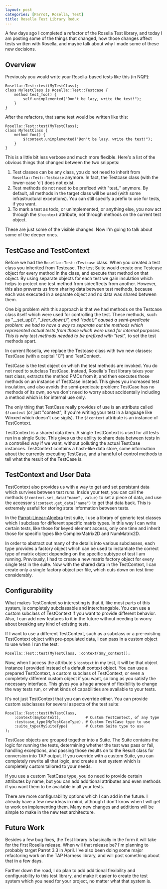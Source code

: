 ```yaml
---
layout: post
categories: [Parrot, Rosella, Test]
title: Rosella Test Library Redux
---
```


A few days ago I completed a refactor of the Rosella Test library, and today
I am posting some of the things that changed, how those changes affect tests
written with Rosella, and maybe talk about why I made some of these new
decisions.

## Overview

Previously you would write your Rosella-based tests like this (in NQP):

    Rosella::Test::test(MyTestClass);
    class MyTestClass is Rosella::Test::Testcase {
        method test_foo() {
            self.unimplemented("Don't be lazy, write the test!");
        }
    }

After the refactors, that same test would be written like this:

    Rosella::Test::test(MyTestClass);
    class MyTestClass {
        method foo() {
            $!context.unimplemented("Don't be lazy, write the test!");
        }
    }

This is a little bit less verbose and much more flexible. Here's a list of the
obvious things that changed between the two snippets:

1. Test classes can be any class, you do not need to inherit from
   `Rosella::Test::Testcase` anymore. In fact, the Testcase class (with the
   lower-case 'c') does not exist.
2. Test methods do not need to be prefixed with "test_" anymore. By default,
   all methods in the target class will be used (with some infrastructural
   exceptions). You can still specify a prefix to use for tests, if you want.
3. To mark a test as todo, or unimplemented, or anything else, you now act
   through the `$!context` attribute, not through methods on the current test
   object.

These are just some of the visible changes. Now I'm going to talk about some
of the deeper ones.

## TestCase and TestContext

Before we had the `Rosella::Test::Testcase` class. When you created a test
class you inherited from Testcase. The test Suite would create one Testcase
object for every method in the class, and execute that method on that object.
By using separate objects for each test we gain insulation which helps to
protect one test method from sideeffects from another. However, this also
prevents us from sharing data between test methods, because each was executed
in a separate object and no data was shared between them.

One big problem with this approach is that we had methods on the Testcase
class itself which were used for controlling the test. These methods, such as
"__set_up()", "__tear_down()", and "todo()" caused a semi-predicate problem:
we had to have a way to separate out the methods which represented actual
tests from those which were used for internal purposes. This is why test
methods needed to be prefixed with "test_", to set the test methods apart.

In current Rosella, we replace the Testcase class with two new classes:
TestCase (with a capital "C") and TestContext.

TestCase is the test object on which the test methods are invoked. You do not
need to subclass TestCase. Instead, Rosella's Test library takes your test
class, extracts the method PMCs from it, and then executes those methods on an
instance of TestCase instead. This gives you increased test insulation, and
also avoids the semi-predicate problem: TestCase has no methods of its own, so
we don't need to worry about accidentally including a method which is for
internal use only.

The only thing that TestCase really provides of use is an attribute called
`$!context` (or just "context", if you're writing your test in a language like
Winxed which doesn't use sigils). The `$!context` attribute is an instance of
TestContext.

TestContext is a shared data item. A single TestContext is used for all tests
run in a single Suite. This gives us the ability to share data between tests
in a controlled way if we want, without polluting the actual TestCase
instances. TestContext contains a hash-like data store, some information
about the currently executing TestCase, and a handful of control methods to
tell what the result of the TestCase is.

## TestContext and User Data

TestContext also provides us with a way to get and set persistant data which
survives between test runs. Inside your test, you can call the methods
`$!context.set_data("name", value)` to set a piece of data, and use the
accessor `$!context.get_data("name")` to get that data back. This is extremely
useful for storing state information between tests.

In the [Parrot-Linear-Algebra][pla] test suite, I use a library of generic
test classes which I subclass for different specific matrix types. In this way
I can write certain tests, like those for keyed element access, only one time
and inherit those for specific types like ComplexMatrix2D and NumMatrix2D.

[pla]: https://github.com/Whiteknight/parrot-linear-algebra

In order to abstract out many of the details into various subclasses, each
type provides a factory object which can be used to instantiate the correct
type of matrix object depending on the specific subtype of test I am running.
Previously, I had to create a new matrix factory object for every single test
in the suite. Now with the shared data in the TestContext, I can create only
a single factory object per file, which cuts down on test time considerably.

## Configurability

What makes TestContext so interesting is that it, like most parts of this
system, is completely subclassable and interchangable. You can use a custom
subclass of TestContext if you want to provide different behavior. Also, I
can add new features to it in the future without needing to worry about
breaking any kind of existing tests.

If I want to use a different TestContext, such as a subclass or a pre-existing
TestContext object with pre-populated data, I can pass in a custom object to
use when I run the test:

    Rosella::Test::test(MyTestClass, :context($my_context));

Now, when I access the attribute `$!context` in my test, it will be that
object instance I provided instead of a default context object. You can use
a prepared TestContext, a custom subclass of TestContext, or even a completely
different custom object if you want, so long as you satisfy the necessary
interface. This gives you a huge amount of flexibility to change the way
tests run, or what kinds of capabilities are available to your tests.

It's not just TestContext that you can override either. You can provide custom
subclasses for several aspects of the test suite:

    Rosella::Test::test(MyTestClass,
        :context($myContext),           # Custom TestContext, of any type
        :testcase_type(MyTestCaseType), # Custom TestCase type to use
        :suite_type(MySuiteType)        # Custom Suite type to use
    );

TestCase objects are grouped together into a Suite. The Suite contains the
logic for running the tests, determining whether the test was pass or fail,
handling exceptions, and passing those results on to the Result class for
conversion into TAP output. If you override with a custom Suite, you can
completely rewrite all that logic, and create a test system which is
completely custom tailored to your needs.

If you use a custom TestCase type, you do need to provide certain attributes
by name, but you can add additional attributes and even methods if you want
them to be available in all your tests.

There are more configurability options which I can add in the future. I
already have a few new ideas in mind, although I don't know when I will get
to work on implementing them. Many new changes and additions will be simple to
make in the new test architecture.

## Future Work

Besides a few bug fixes, the Test library is basically in the form it will
take for the first Rosella release. When will that release be? I'm planning
to probably target Parrot 3.3 in April. I've also been doing some major
refactoring work on the TAP Harness library, and will post something about
that in a few days.

Farther down the road, I do plan to add additional flexibility and
configurability to this test library, and make it easier to create the test
system which you need for your project, no matter what that system is.
